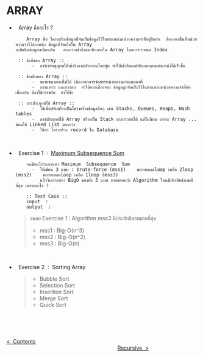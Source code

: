 # ARRAY 

- &nbsp; Array คืออะไร ?

          Array คือ โครงสร้างข้อมูลที่จัดเก็บข้อมูลไว้ในตำแหน่งหน่วยความจำที่อยู่ติดกัน  ต้องจองพื้นที่หน่วยความจำไว้ล่วงหน้า ข้อมูลที่จัดเก็บใน Array
      จะมีชนิดข้อมูลเหมือนกัน   สามารถเข้าถึงสมาชิกภายใน Array โดยการกำหนด Index

       :: ข้อดีของ Array ::
            -  อาร์เรย์อนุญาตให้เข้าถึงองค์ประกอบโดยสุ่ม ทำให้เข้าถึงองค์ประกอบตามตำแหน่งได้เร็วขึ้น

       :: ข้อเสียของ Array ::
            -  ขยายขนาดเองไม่ได้ เนื่องจากการจัดสรรหน่วยความจำแบบคงที่
            -  การแทรก และการลบ  ทำได้ยากเนื่องจาก ข้อมูลถูกจัดเก็บไว้ในตำแหน่งหน่วยความจำที่ต่อเนื่องกัน ต้องใช้การขยับ  ทำให้ช้า

       :: การประยุกต์ใช้ Array ::
            -  ใช้เพื่อปรับสร้างเป็นโครงสร้างข้อมูลอื่นๆ เช่น Stacks, Queues, Heaps, Hash tables
            -  การประยุกต์ใช้ Array สร้างเป็น Stack สามารถทำได้ แต่ไม่นิยม เพราะ Array ... นิยมใช้ Linked List มากกว่า
            -  ใช้ทำ โครงสร้าง record ใน Database
  <br/>

  
- &nbsp; Exercise 1 &nbsp;:&nbsp; [Maximum Subsequence Sum](https://github.com/Arisa-Kaewsuan/Datastructure_Java/tree/main/Maximum_Subsequencesum/src/myMSS)

          จงเขียนโปรแกรมหา Maximum  Subsequence  Sum
            -  ให้เขียน 3 แบบ : brute-force (mss1)    พยายามลดloop เหลือ 2loop (mss2)    พยายามลดloop เหลือ 1loop (mss3)
               แล้ววิเคราะห์หา BigO ของทั้ง 3 แบบ หาคำตอบว่า Algorithm ไหนมีประสิทธิภาพดีที่สุด เพราะอะไร ?
  
          :: Test Case ::
          input  :
          output  :
  > เฉลย Exercise 1  :  Algorithm mss3 มีประสิทธิภาพมากที่สุด
    >- mss1 : Big-O(n^3)
    >- mss2 : Big-O(n^2)
    >- mss3 : Big-O(n)
  <br/>
  
- &nbsp; Exercise 2 &nbsp;:&nbsp; Sorting Array
     >- Bubble Sort
     >- Selection Sort
     >- Insertion Sort
     >- Merge Sort
     >- Quick Sort

<br/><br/><br/>

[<  &nbsp;Contents](https://github.com/Arisa-Kaewsuan/Datastructure_Java/blob/main/README.md)  &nbsp; &nbsp; &nbsp; &nbsp; &nbsp; &nbsp; &nbsp; &nbsp; &nbsp; &nbsp; &nbsp; &nbsp; &nbsp; &nbsp; &nbsp; &nbsp; &nbsp; &nbsp; &nbsp; &nbsp; &nbsp; &nbsp; &nbsp; &nbsp; &nbsp; &nbsp; &nbsp; &nbsp; &nbsp; &nbsp; &nbsp; &nbsp; &nbsp; &nbsp; &nbsp; &nbsp; &nbsp; &nbsp; &nbsp; &nbsp; &nbsp; &nbsp; &nbsp; &nbsp; &nbsp; &nbsp; &nbsp; &nbsp; &nbsp; &nbsp; &nbsp; &nbsp; &nbsp; &nbsp; &nbsp; &nbsp; &nbsp; &nbsp; &nbsp; &nbsp; &nbsp; &nbsp; &nbsp; &nbsp; &nbsp; &nbsp; &nbsp; &nbsp; &nbsp; &nbsp; &nbsp; &nbsp; &nbsp; &nbsp; &nbsp; &nbsp; &nbsp; &nbsp; &nbsp; &nbsp; &nbsp; &nbsp; &nbsp; &nbsp; &nbsp; &nbsp; &nbsp; &nbsp; &nbsp; &nbsp; &nbsp; [Recursive&nbsp;  >](https://github.com/Arisa-Kaewsuan/Datastructure_Java/blob/main/Array.md)
